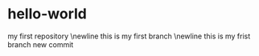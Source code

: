 # hello-world
my first repository \newline
this is my first branch \newline
this is my frist branch new commit
